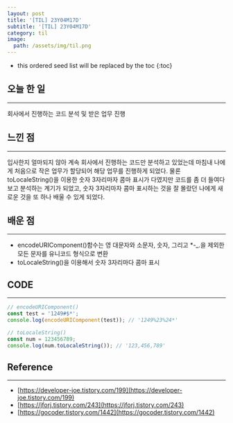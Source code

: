 ```yaml
---
layout: post
title: '[TIL] 23Y04M17D'
subtitle: '[TIL] 23Y04M17D'
category: til
image:
  path: /assets/img/til.png
---
```


<!-- prettier-ignore -->
* this ordered seed list will be replaced by the toc 
{:toc}

## 오늘 한 일

---

회사에서 진행하는 코드 분석 및 받은 업무 진행

## 느낀 점

---

입사한지 얼마되지 않아 계속 회사에서 진행하는 코드만 분석하고 있었는데 마침내 나에게 처음으로 작은 업무가 할당되어 해당 업무를 진행하게 되었다. 물론 toLocaleString()을 이용한 숫자 3자리마자 콤마 표시가 다였지만 코드를 좀 더 들여다보고 분석하는 계기가 되었고, 숫자 3자리마자 콤마 표시하는 것을 잘 몰랐던 나에게 새로운 것을 또 하나 배울 수 있게 되었다.

## 배운 점

---

- encodeURIComponent()함수는 영 대문자와 소문자, 숫자, 그리고 \*-\_.을 제외한 모든 문자를 유니코드 형식으로 변환
- toLocaleString()을 이용해서 숫자 3자리마다 콤마 표시

## CODE

---

```jsx
// encodeURIComponent()
const test = '1249#$*';
console.log(encodeURIComponent(test)); // '1249%23%24*'

// toLocaleString()
const num = 123456789;
console.log(num.toLocaleString()); // '123,456,789'
```

## Reference

---

- [https://developer-joe.tistory.com/199](https://developer-joe.tistory.com/199)
- [https://jforj.tistory.com/243](https://jforj.tistory.com/243)
- [https://gocoder.tistory.com/1442](https://gocoder.tistory.com/1442)
